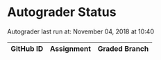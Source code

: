 # Autograder Status
Autograder last run at: November 04, 2018 at 10:40

| GitHub ID | Assignment | Graded Branch |
|-----------|------------|---------------|

